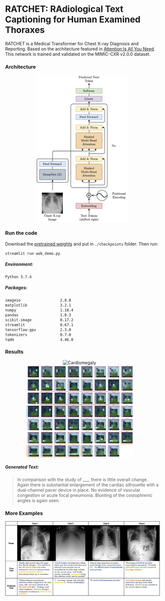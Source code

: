 # RATCHET: RAdiological Text Captioning for Human Examined Thoraxes

RATCHET is a Medical Transformer for Chest X-ray Diagnosis and Reporting. Based on the architecture featured in [Attention Is All You Need](https://papers.nips.cc/paper/7181-attention-is-all-you-need.pdf). This network is trained and validated on the MIMIC-CXR v2.0.0 dataset.


### Architecture

<p align="center">
  <img src="assets/model_transformer.png" alt="RATCHET Architecture" width="300"/>
</p>


### Run the code

Download the [pretrained weights](http://www.doc.ic.ac.uk/~bh1511/ratchet_model_weights_202009251103.zip) and put in `./checkpoints` folder. Then run:

```
streamlit run web_demo.py
```

##### Environment: 
```
Python 3.7.4
```

##### Packages:
```
imageio                  2.8.0
matplotlib               3.2.1
numpy                    1.18.4
pandas                   1.0.3
scikit-image             0.17.2
streamlit                0.67.1
tensorflow-gpu           2.3.0
tokenizers               0.7.0
tqdm                     4.46.0
```


### Results

<p align="center">
  &nbsp;&nbsp;&nbsp;&nbsp;
  <img src="https://upload.wikimedia.org/wikipedia/commons/7/7a/Cardiomegally.PNG" alt="Cardiomegaly" height="300"/>
  &nbsp;&nbsp;&nbsp;&nbsp;
  &nbsp;&nbsp;&nbsp;&nbsp;
  <img src="assets/attn_plot.png" alt="Cardiomegaly Attention Plot" height="300"/>
  &nbsp;&nbsp;&nbsp;&nbsp;
</p>


##### Generated Text: 

> In comparison with the study of \_\_\_, there is little overall change. Again there is substantial enlargement of the cardiac silhouette with a dual-channel pacer device in place. No evidence of vascular congestion or acute focal pneumonia. Blunting of the costophrenic angles is again seen.


### More Examples

<p align="center">
  <img src="assets/examples.png" alt="More Captioning Examples" max-height="400"/>
</p>
